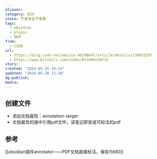```yaml
---
aliases: 
category: 知识
state: 不紧急且不重要
tags:
  - obsidian
  - plugin
  - 插件
from:
  - CSDN
url:
  - https://blog.csdn.net/weixin_46398647/article/details/134833197
  - https://www.bilibili.com/video/BV16N4y1N715
stars: 
created: "2024-05-25 19:14"
updated: "2024-05-28 12:28"
dg-publish: 
media: 
---
```

## 创建文件
- 添加文档属性：annotation-target
- 文档属性的值中引用pdf文件，该笔记即变成可标注的pdf
## 参考
[[obsidian插件annotator——PDF文档直接标注，保存为MD]]
